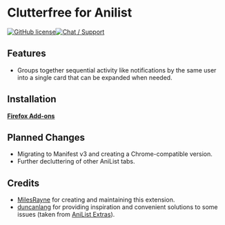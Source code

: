 # Clutterfree for Anilist
[![GitHub license](https://img.shields.io/badge/License-MIT-blue.svg?style=flat-square)](https://raw.githubusercontent.com/MilesRayne/clutterfree-for-anilist/main/LICENSE)[![Chat / Support](https://img.shields.io/badge/Support-Discord-7289DA.svg?style=flat-square)](https://discord.gg/M2kryqC3C3)

## Features

 - Groups together sequential activity like notifications by the same user into a single card that can be expanded when needed.

## Installation

[**Firefox Add-ons**](https://addons.mozilla.org/en-US/firefox/addon/clutterfree-for-anilist/)

## Planned Changes

- Migrating to Manifest v3 and creating a Chrome-compatible version.
- Further decluttering of other AniList tabs.

## Credits

- [MilesRayne](https://github.com/MilesRayne) for creating and maintaining this extension.
- [duncanlang](https://github.com/duncanlang) for providing inspiration and convenient solutions to some issues (taken from [AniList Extras](https://github.com/duncanlang/AniList-Extras)).
